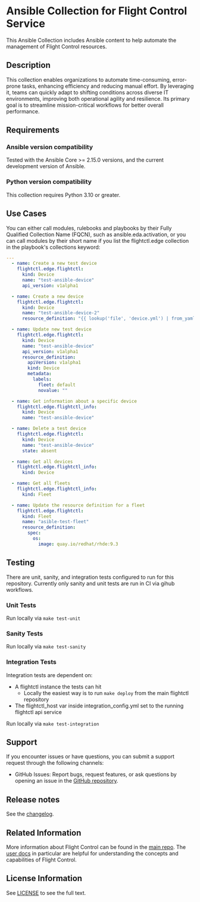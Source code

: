 # Ansible Collection for Flight Control Service

This Ansible Collection includes Ansible content to help automate the management of Flight Control resources.

## Description

This collection enables organizations to automate time-consuming, error-prone tasks, enhancing efficiency and reducing manual effort. By leveraging it, teams can quickly adapt to shifting conditions across diverse IT environments, improving both operational agility and resilience. Its primary goal is to streamline mission-critical workflows for better overall performance.

## Requirements

### Ansible version compatibility

Tested with the Ansible Core >= 2.15.0 versions, and the current development version of Ansible.

### Python version compatibility

This collection requires Python 3.10 or greater.

<!--
## Installation

The `flightctl.edge` collection can be installed with the Ansible Galaxy command-line tool:

```shell
ansible-galaxy collection install flightctl.edge
```

You can also include it in a `requirements.yml` file and install it with `ansible-galaxy collection install -r requirements.yml`, using the format:

```yaml
---
collections:
  - name: flightctl.edge
```

Note that if you install any collections from Ansible Galaxy, they will not be upgraded automatically when you upgrade the Ansible package.
To upgrade the collection to the latest available version, run the following command:

```shell
ansible-galaxy collection install flightctl.edge --upgrade
```

A specific version of the collection can be installed by using the `version` keyword in the `requirements.yml` file:

```yaml
---
collections:
  - name: flightctl.edge
    version: 1.0.0
```

or using the ansible-galaxy command as follows

```shell
ansible-galaxy collection install flightctl.edge:==1.0.0
```

The Python module dependencies are not installed by ansible-galaxy. They must be installed manually using pip:

```shell
pip install -r requirements.txt
```

Refer to the following for more details.
* [using Ansible collections](https://docs.ansible.com/ansible/latest/user_guide/collections_using.html) for more details.

-->
## Use Cases

You can either call modules, rulebooks and playbooks by their Fully Qualified Collection Name (FQCN), such as ansible.eda.activation, or you can call modules by their short name if you list the flightctl.edge collection in the playbook's collections keyword:

```yaml
---
  - name: Create a new test device
    flightctl.edge.flightctl:
      kind: Device
      name: "test-ansible-device"
      api_version: v1alpha1

  - name: Create a new device
    flightctl.edge.flightctl:
      kind: Device
      name: "test-ansible-device-2"
      resource_definition: "{{ lookup('file', 'device.yml') | from_yaml }}"

  - name: Update new test device
    flightctl.edge.flightctl:
      kind: Device
      name: "test-ansible-device"
      api_version: v1alpha1
      resource_definition:
        apiVersion: v1alpha1
        kind: Device
        metadata:
          labels:
            fleet: default
            novalue: ""

  - name: Get information about a specific device
    flightctl.edge.flightctl_info:
      kind: Device
      name: "test-ansible-device"

  - name: Delete a test device
    flightctl.edge.flightctl:
      kind: Device
      name: "test-ansible-device"
      state: absent

  - name: Get all devices
    flightctl.edge.flightctl_info:
      kind: Device

  - name: Get all fleets
    flightctl.edge.flightctl_info:
      kind: Fleet

  - name: Update the resource definition for a fleet
    flightctl.edge.flightctl:
      kind: Fleet
      name: "asible-test-fleet"
      resource_definition:
        spec:
          os:
            image: quay.io/redhat/rhde:9.3
```

## Testing

There are unit, sanity, and integration tests configured to run for this repository.
Currently only sanity and unit tests are run in CI via gihub workflows.

### Unit Tests

Run locally via `make test-unit`

### Sanity Tests

Run locally via `make test-sanity`

### Integration Tests

Integration tests are dependent on:
- A flightctl instance the tests can hit
  - Locally the easiest way is to run `make deploy` from the main flightctl repository
- The flightctl_host var inside integration_config.yml set to the running flightctl api service

Run locally via `make test-integration`

## Support

If you encounter issues or have questions, you can submit a support request through the following channels:
 - GitHub Issues: Report bugs, request features, or ask questions by opening an issue in the [GitHub repository](https://github.com/flightctl/flightctl-ansible/issues).

## Release notes

See the [changelog](https://github.com/flightctl/flightctl-ansible/blob/main/CHANGELOG.md).

## Related Information

More information about Flight Control can be found in the [main repo](https://github.com/flightctl/flightctl). The [user docs](https://github.com/flightctl/flightctl/blob/main/docs/user/README.md) in particular are helpful for understanding the concepts and capabilities of Flight Control.

## License Information

See [LICENSE](./LICENSE) to see the full text.
